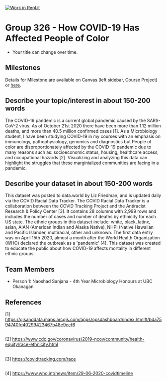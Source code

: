 [![Work in Repl.it](https://classroom.github.com/assets/work-in-replit-14baed9a392b3a25080506f3b7b6d57f295ec2978f6f33ec97e36a161684cbe9.svg)](https://classroom.github.com/online_ide?assignment_repo_id=311541&assignment_repo_type=GroupAssignmentRepo)
# Group 326 - How COVID-19 Has Affected People of Color

- Your title can change over time.

## Milestones

Details for Milestone are available on Canvas (left sidebar, Course Project) or [here](https://firas.moosvi.com/courses/data301/project/milestone01.html).

## Describe your topic/interest in about 150-200 words

The COVID-19 pandemic is a current global pandemic caused by the SARS-CoV-2 virus. As of October 21st 2020 there have been more than 1.12 million deaths, and more than 40.5 million confirmed cases [1]. As a Microbiology student, I have been studying COVID-19 in my courses with an emphasis on immunology, pathophysiology, genomics and diagnostics but   People of color are disproportionately affected by the COVID-19 pandemic due to many reasons such as: socioeconomic status, housing, healthcare access, and occupational hazards [2]. Visualizing and analyzing this data can highlight the struggles that these marginialized communities are facing in a pandemic. 

## Describe your dataset in about 150-200 words

This dataset was posted to data.world by Liz Friedman, and is updated daily via the COVID Racial Data Tracker. The COVID Racial Data Tracker is a collaboration between the COVID Tracking Project and the Antiracist Research & Policy Center [3]. It contains 28 columns with 2,999 rows and includes the number of cases and number of deaths by ethnicity for each US state. The ethnic groups in this dataset include: white, black, latinx, asian, AIAN (American Indian and Alaska Native), NHPI (Native Hawaiian and Pacific Islander, multiracial, other and unknown. The first data entry was on April 15th 2020, almost a month after the World Health Organization (WHO) declared the outbreak as a 'pandemic' [4]. This dataset was created to educate the public about how COVID-19 affects mortality in different ethnic groups.

## Team Members

- Person 1: Naoshad Sanjana - 4th Year Microbiology Honours at UBC Okanagan 

## References

[1] https://gisanddata.maps.arcgis.com/apps/opsdashboard/index.html#/bda7594740fd40299423467b48e9ecf6
##
[2] https://www.cdc.gov/coronavirus/2019-ncov/community/health-equity/race-ethnicity.html
##
[3] https://covidtracking.com/race
##
[4] https://www.who.int/news/item/29-06-2020-covidtimeline
